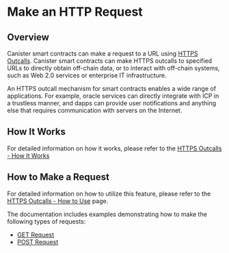 # Make an HTTP Request

## Overview 

Canister smart contracts can make a request to a URL using [HTTPS Outcalls](https://internetcomputer.org/https-outcalls). Canister smart contracts can make HTTPS outcalls to specified URLs to directly obtain off-chain data, or to interact with off-chain systems, such as Web 2.0 services or enterprise IT infrastructure.

An HTTPS outcall mechanism for smart contracts enables a wide range of applications. For example, oracle services can directly integrate with ICP in a trustless manner, and dapps can provide user notifications and anything else that requires communication with servers on the Internet.

## How It Works

For detailed information on how it works, please refer to the [HTTPS Outcalls - How It Works](./https-outcalls-how-it-works.md)

## How to Make a Request

For detailed information on how to utilize this feature, please refer to the [HTTPS Outcalls - How to Use](./https-outcalls-how-to-use.md) page.

The documentation includes examples demonstrating how to make the following types of requests:
- [GET Request](./https-outcalls-get.mdx)
- [POST Request](./https-outcalls-post.mdx)

